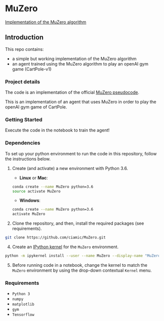 # MuZero

 [Implementation of the MuZero algorithm](https://medium.com/@_michelangelo_/alphazero-for-dummies-5bcc713fc9c6 "Implementation of the MuZero algorithm")
 
## Introduction
This repo contains: 
- a simple but working implementation of the MuZero algorithm 
- an agent trained using the MuZero algorithm to play an openAI gym game (CartPole-v1)

### Project details

The code is an implementation of the official [MuZero pseudocode](https://arxiv.org/src/1911.08265v1/anc/pseudocode.py "MuZero pseudocode").

This is an implementation of an agent that uses MuZero in order to play the openAI gym game of CartPole.

### Getting Started

Execute the code in the notebook to train the agent! 

### Dependencies

To set up your python environment to run the code in this repository, follow the instructions below.

1. Create (and activate) a new environment with Python 3.6.

	- __Linux__ or __Mac__: 
	```bash
	conda create --name MuZero python=3.6
	source activate MuZero
	```
	- __Windows__: 
	```bash
	conda create --name MuZero python=3.6 
	activate MuZero
	```

3. Clone the repository, and then, install the required packages (see requirements).
```bash
git clone https://github.com/ciamic/MuZero.git
```

4. Create an [IPython kernel](http://ipython.readthedocs.io/en/stable/install/kernel_install.html) for the `MuZero` environment.  
```bash
python -m ipykernel install --user --name MuZero --display-name "MuZero"
```

5. Before running code in a notebook, change the kernel to match the `MuZero` environment by using the drop-down contextual `Kernel` menu. 

### Requirements

- `Python 3`
- `numpy`
- `matplotlib`
- `gym`
- `Tensorflow`

